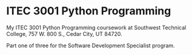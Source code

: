 # ITEC 3001 Python Programming
My ITEC 3001 Python Programming coursework at Southwest Technical College, 757 W. 800 S., Cedar City, UT  84720.
<p>Part one of three for the Software Development Specialist program.</p>
